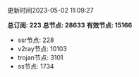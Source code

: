 更新时间2023-05-02 11:09:27

**总订阅: 223**
**总节点: 28633**
**有效节点: 15166**
- ssr节点: 228
- v2ray节点: 10103
- trojan节点: 3101
- ss节点: 1734
